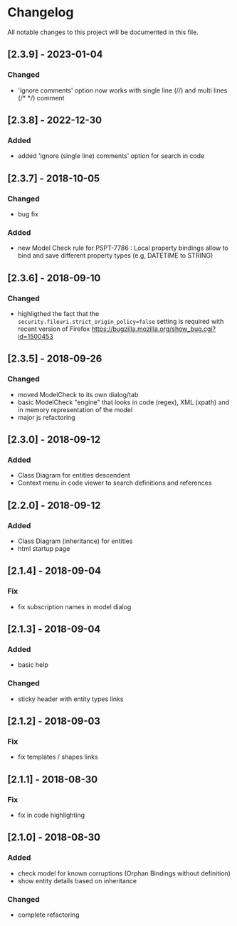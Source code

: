 # Changelog
All notable changes to this project will be documented in this file.

## [2.3.9] - 2023-01-04
### Changed
- 'ignore comments' option now works with single line (//) and multi lines (/* */) comment

## [2.3.8] - 2022-12-30
### Added
- added 'ignore (single line) comments' option for search in code

## [2.3.7] - 2018-10-05
### Changed
- bug fix
### Added
- new Model Check rule for PSPT-7786 : Local property bindings allow to bind and save different property types (e.g, DATETIME to STRING)

## [2.3.6] - 2018-09-10
### Changed
- highligthed the fact that the `security.fileuri.strict_origin_policy=false` setting is required with recent version of Firefox
https://bugzilla.mozilla.org/show_bug.cgi?id=1500453

## [2.3.5] - 2018-09-26
### Changed
- moved ModelCheck to its own dialog/tab
- basic ModelCheck "engine" that looks in code (regex), XML (xpath) and in memory representation of the model
- major js refactoring

## [2.3.0] - 2018-09-12
### Added
- Class Diagram for entities descendent
- Context menu in code viewer to search definitions and references

## [2.2.0] - 2018-09-12
### Added
- Class Diagram (inheritance) for entities
- html startup page

## [2.1.4] - 2018-09-04
### Fix
- fix subscription names in model dialog

## [2.1.3] - 2018-09-04
### Added
- basic help
### Changed
- sticky header with entity types links

## [2.1.2] - 2018-09-03
### Fix
- fix templates / shapes links

## [2.1.1] - 2018-08-30
### Fix
- fix in code highlighting

## [2.1.0] - 2018-08-30
### Added
- check model for known corruptions (Orphan Bindings without definition)
- show entity details based on inheritance
### Changed
- complete refactoring
